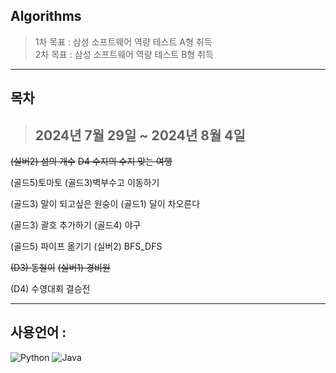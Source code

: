 ## Algorithms
> 1차 목표 : 삼성 소프트웨어 역량 테스트 A형 취득 <br>
> 2차 목표 : 삼성 소프트웨어 역량 테스트 B형 취득
---

## 목차
> <h2>2024년 7월 29일 ~ 2024년 8월 4일</h2>

  ~~(실버2) 섬의 개수~~
  ~~D4 수지의 수지 맞는 여행~~

  (골드5)토마토 
  (골드3)벽부수고 이동하기 

  (골드3) 말이 되고싶은 원숭이
  (골드1) 달이 차오른다

  (골드3) 괄호 추가하기
  (골드4) 야구

  (골드5) 파이프 옮기기
  (실버2) BFS_DFS

  ~~(D3) 동철이~~
  ~~(실버1) 경비원~~

(D4) 수영대회 결승전

---

## 사용언어 : 
![Python](https://img.shields.io/badge/python-3670A0?style=for-the-badge&logo=python&logoColor=ffdd54)
![Java](https://img.shields.io/badge/java-%23ED8B00.svg?style=for-the-badge&logo=java&logoColor=white)
